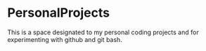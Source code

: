 # PersonalProjects
This is a space designated to my personal coding projects and for experimenting with github and git bash.
